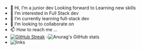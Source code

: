 - 👋 Hi, I’m a junior dev Looking forward to Learning new skills
- 👀 I’m interested in Full Stack dev
- 🌱 I’m currently learning full-stack dev
- 💞️ I’m looking to collaborate on 
- 📫 How to reach me ...
- [![GitHub Streak](https://streak-stats.demolab.com/?user=monkeid)](https://git.io/streak-stats)
-![Anurag's GitHub stats](https://github-readme-stats.vercel.app/api?username=monkeid&show_icons=true&theme=transparent)
- ![links](https://camo.githubusercontent.com/67619931ff9d84080670bbc9a99f4b969c34129db254ab41d47176ae3683dbc5/68747470733a2f2f63617073756c652d72656e6465722e76657263656c2e6170702f6170693f747970653d776176696e6726636f6c6f723d373338363738266865696768743d38302673656374696f6e3d666f6f746572)

<!---
monkeid/monkeid is a ✨ special ✨ repository because its `README.md` (this file) appears on your GitHub profile.
You can click the Preview link to take a look at your changes.
--->
